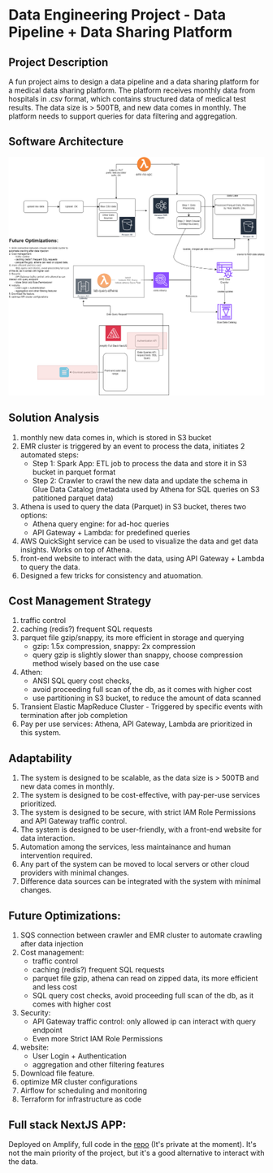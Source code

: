 # Data Engineering Project - Data Pipeline + Data Sharing Platform

## Project Description
A fun project aims to design a data pipeline and a data sharing platform for a medical data sharing platform. The platform receives monthly data from hospitals in .csv format, which contains structured data of medical test results. The data size is > 500TB, and new data comes in monthly. The platform needs to support queries for data filtering and aggregation.

## Software Architecture
![img](System_Architecture.png)

## Solution Analysis
1. monthly new data comes in, which is stored in S3 bucket
2. EMR cluster is triggered by an event to process the data, initiates 2 automated steps:
    - Step 1: Spark App: ETL job to process the data and store it in S3 bucket in parquet format
    - Step 2: Crawler to crawl the new data and update the schema in Glue Data Catalog (metadata used by Athena for SQL queries on S3 patitioned parquet data)
3. Athena is used to query the data (Parquet) in S3 bucket, theres two options:
    - Athena query engine: for ad-hoc queries
    - API Gateway + Lambda: for predefined queries
4. AWS QuickSight service can be used to visualize the data and get data insights. Works on top of Athena.
5. front-end website to interact with the data, using API Gateway + Lambda to query the data.
6. Designed a few tricks for consistency and atuomation.


## Cost Management Strategy
1. traffic control
2. caching (redis?) frequent SQL requests
3. parquet file gzip/snappy, its more efficient in storage and querying
    - gzip: 1.5x compression, snappy: 2x compression
    - query gzip is slightly slower than snappy, choose compression method wisely based on the use case
4. Athen:
    - ANSI SQL query cost checks, 
    - avoid proceeding full scan of the db, as it comes with higher cost
    - use partitioning in S3 bucket, to reduce the amount of data scanned
5. Transient Elastic MapReduce Cluster - Triggered by specific events with termination after job completion
6. Pay per use services: Athena, API Gateway, Lambda are prioritized in this system.

## Adaptability
1. The system is designed to be scalable, as the data size is > 500TB and new data comes in monthly.
2. The system is designed to be cost-effective, with pay-per-use services prioritized.
3. The system is designed to be secure, with strict IAM Role Permissions and API Gateway traffic control.
4. The system is designed to be user-friendly, with a front-end website for data interaction.
5. Automation among the services, less maintainance and human intervention required.
6. Any part of the system can be moved to local servers or other cloud providers with minimal changes.
7. Difference data sources can be integrated with the system with minimal changes.

## Future Optimizations:
1. SQS connection between crawler and EMR cluster to automate crawling after data injection
2. Cost management:
	- traffic control
	- caching (redis?) frequent SQL requests
	- parquet file gzip, athena can read on zipped data, its more efficient and less cost
	- SQL query cost checks, avoid proceeding full scan of the db, as it comes with higher cost
3. Security:
	- API Gateway traffic control: only allowed ip can interact with query endpoint
	- Even more Strict IAM Role Permissions
4. website: 
	- User Login + Authentication
	- aggregation and other filtering features
5. Download file feature.
6. optimize MR cluster configurations
7. Airflow for scheduling and monitoring
8. Terraform for infrastructure as code

## Full stack NextJS APP:
Deployed on Amplify, full code in the [repo](https://github.com/emmhh/big-data-sharing-app) (It's private at the moment). It's not the main priority of the project, but it's a good alternative to interact with the data.
